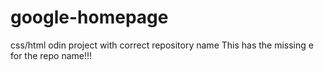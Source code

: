 google-homepage
===============

css/html odin project with correct repository name
This has the missing e for the repo name!!!

